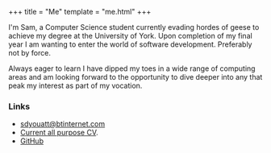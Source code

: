 +++
title = "Me"
template = "me.html"
+++

I'm Sam, a Computer Science student currently evading hordes of geese to achieve my degree at the University of York. Upon completion of my final year I am wanting to enter the world of software development. Preferably not by force.

Always eager to learn I have dipped my toes in a wide range of computing areas and am looking forward to the opportunity to dive deeper into any that peak my interest as part of my vocation.

### Links

- sdyouatt@btinternet.com
- [Current all purpose CV](https://drive.google.com/file/d/1xgB3TyOzrae7Q7CQPnaInWZqmKK5jeX6/view?usp=sharing).
- [GitHub](https://www.github.com/SamYouatt)
